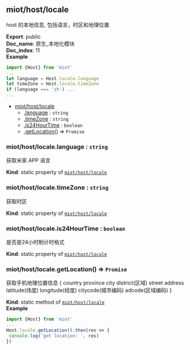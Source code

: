 <a name="module_miot/host/locale"></a>

## miot/host/locale
host 的本地信息, 包括语言，时区和地理位置

**Export**: public  
**Doc_name**: 原生_本地化模块  
**Doc_index**: 11  
**Example**  
```js
import {Host} from 'miot'
...
let language = Host.locale.language
let timeZone = Host.locale.timeZone
if (language === 'zh') ...
... 
```

* [miot/host/locale](#module_miot/host/locale)
    * [.language](#module_miot/host/locale.language) : <code>string</code>
    * [.timeZone](#module_miot/host/locale.timeZone) : <code>string</code>
    * [.is24HourTime](#module_miot/host/locale.is24HourTime) : <code>boolean</code>
    * [.getLocation()](#module_miot/host/locale.getLocation) ⇒ <code>Promise</code>

<a name="module_miot/host/locale.language"></a>

### miot/host/locale.language : <code>string</code>
获取米家 APP 语言

**Kind**: static property of [<code>miot/host/locale</code>](#module_miot/host/locale)  
<a name="module_miot/host/locale.timeZone"></a>

### miot/host/locale.timeZone : <code>string</code>
获取时区

**Kind**: static property of [<code>miot/host/locale</code>](#module_miot/host/locale)  
<a name="module_miot/host/locale.is24HourTime"></a>

### miot/host/locale.is24HourTime : <code>boolean</code>
是否是24小时制计时格式

**Kind**: static property of [<code>miot/host/locale</code>](#module_miot/host/locale)  
<a name="module_miot/host/locale.getLocation"></a>

### miot/host/locale.getLocation() ⇒ <code>Promise</code>
获取手机地理位置信息
{
country
province
city
district(区域)
street
address
latitude(纬度)
longitude(经度)
citycode(城市编码)
adcode(区域编码)
}

**Kind**: static method of [<code>miot/host/locale</code>](#module_miot/host/locale)  
**Example**  
```js
import {Host} from 'miot'
...
Host.locale.getLocation().then(res => {
 console.log('get location: ', res)
})
```
